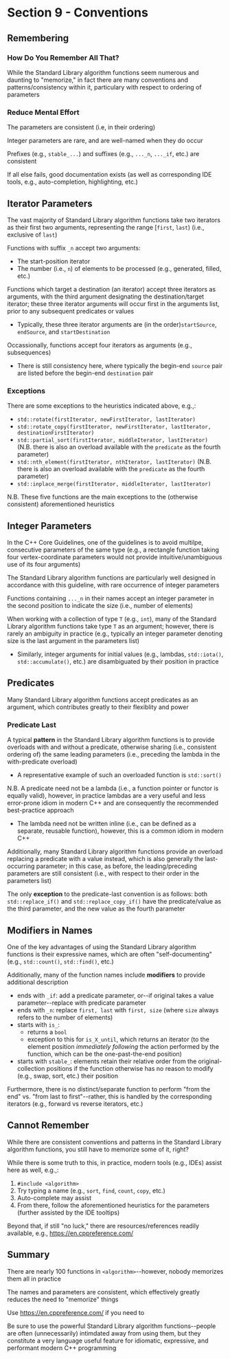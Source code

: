 # Section 9 - Conventions

## Remembering

### How Do You Remember All That?

While the Standard Library algorithm functions seem numerous and daunting to "memorize," in fact there are many conventions and patterns/consistency within it, particulary with respect to ordering of parameters

### Reduce Mental Effort

The parameters are consistent (i.e, in their ordering)

Integer parameters are rare, and are well-named when they do occur

Prefixes (e.g., `stable_...`) and suffixes (e.g., `..._n`, `..._if`, etc.) are consistent

If all else fails, good documentation exists (as well as corresponding IDE tools, e.g., auto-completion, highlighting, etc.)

## Iterator Parameters

The vast majority of Standard Library algorithm functions take two iterators as their first two arguments, representing the range [`first`, `last`) (i.e., exclusive of `last`)

Functions with suffix `_n` accept two arguments:
  * The start-position iterator
  * The number (i.e., `n`) of elements to be processed (e.g., generated, filled, etc.)

Functions which target a destination (an iterator) accept three iterators as arguments, with the third argument designating the destination/target iterator; these three iterator arguments will occur first in the arguments list, prior to any subsequent predicates or values
  * Typically, these three iterator arguments are (in the order)`startSource`, `endSource`, and `startDestination`

Occassionally, functions accept four iterators as arguments (e.g., subsequences)
  * There is still consistency here, where typically the begin-end `source` pair are listed before the begin-end `destination` pair

### Exceptions

There are some exceptions to the heuristics indicated above, e.g.,:
  * `std::rotate(firstIterator, newFirstIterator, lastIterator)`
  * `std::rotate_copy(firstIterator, newFirstIterator, lastIterator, destinationFirstIterator)`
  * `std::partial_sort(firstIterator, middleIterator, lastIterator)` (N.B. there is also an overload available with the `predicate` as the fourth parameter)
  * `std::nth_element(firstIterator, nthIterator, lastIterator)` (N.B. there is also an overload available with the `predicate` as the fourth parameter)
  * `std::inplace_merge(firstIterator, middleIterator, lastIterator)`

N.B. These five functions are the main exceptions to the (otherwise consistent) aforementioned heuristics

## Integer Parameters

In the C++ Core Guidelines, one of the guidelines is to avoid multilpe, consecutive parameters of the same type (e.g., a rectangle function taking four vertex-coordinate parameters would not provide intuitive/unambiguous use of its four arguments)

The Standard Library algorithm functions are particularly well designed in accordance with this guideline, with rare occurrence of integer parameters

Functions containing `..._n` in their names accept an integer parameter in the second position to indicate the size (i.e., number of elements)

When working with a collection of type `T` (e.g., `int`), many of the Standard Library algorithm functions take type `T` as an argument; however, there is rarely an ambiguity in practice (e.g., typically an integer parameter denoting size is the last argument in the parameters list)
  * Similarly, integer arguments for initial values (e.g., lambdas, `std::iota()`, `std::accumulate()`, etc.) are disambiguated by their position in practice

## Predicates

Many Standard Library algorithm functions accept predicates as an argument, which contributes greatly to their flexiblity and power

### Predicate Last

A typical **pattern** in the Standard Library algorithm functions is to provide overloads with and without a predicate, otherwise sharing (i.e., consistent ordering of) the same leading parameters (i.e., preceding the lambda in the with-predicate overload)
  * A representative example of such an overloaded function is `std::sort()`

N.B. A predicate need not be a lambda (i.e., a function pointer or functor is equally valid), however, in practice lambdas are a very useful and less error-prone idiom in modern C++ and are consequently the recommended best-practice approach
  * The lambda need not be written inline (i.e., can be defined as a separate, reusable function), however, this is a common idiom in modern C++

Additionally, many Standard Library algorithm functions provide an overload replacing a predicate with a value instead, which is also generally the last-occurring parameter; in this case, as before, the leading/preceding parameters are still consistent (i.e., with respect to their order in the parameters list)

The only **exception** to the predicate-last convention is as follows: both `std::replace_if()` and `std::replace_copy_if()` have the predicate/value as the third parameter, and the new value as the fourth parameter

## Modifiers in Names

One of the key advantages of using the Standard Library algorithm functions is their expressive names, which are often "self-documenting" (e.g., `std::count()`, `std::find()`, etc.)

Additionally, many of the function names include **modifiers** to provide additional description
  * ends with `_if`: add a predicate parameter, or--if original takes a value parameter--replace with predicate parameter
  * ends with `_n`: replace `first, last` with `first, size` (where `size` always refers to the number of elements)
  * starts with `is_`:
    * returns a `bool`
    * exception to this for `is_X_until`, which returns an iterator (to the element position *immediately following* the action performed by the function, which can be the one-past-the-end position)
  * starts with `stable_`: elements retain their relative order from the original-collection positions if the function otherwise has no reason to modify (e.g., swap, sort, etc.) their position

Furthermore, there is no distinct/separate function to perform "from the end" vs. "from last to first"--rather, this is handled by the corresponding iterators (e.g., forward vs reverse iterators, etc.)

## Cannot Remember

While there are consistent conventions and patterns in the Standard Library algorithm functions, you still have to memorize some of it, right?

While there is some truth to this, in practice, modern tools (e.g., IDEs) assist here as well, e.g.,:
  1. `#include <algorithm>`
  2. Try typing a name (e.g., `sort`, `find`, `count`, `copy`, etc.)
  3. Auto-complete may assist
  4. From there, follow the aforementioned heuristics for the parameters (further assisted by the IDE tooltips)

Beyond that, if still "no luck," there are resources/references readily available, e.g., https://en.cppreference.com/

## Summary

There are nearly 100 functions in `<algorithm>`--however, nobody memorizes them all in practice

The names and parameters are consistent, which effectively greatly reduces the need to "memorize" things

Use https://en.cppreference.com/ if you need to

Be sure to use the powerful Standard Library algorithm functions--people are often (unnecessarily) intimdated away from using them, but they constitute a very language useful feature for idiomatic, expressive, and performant modern C++ programming
